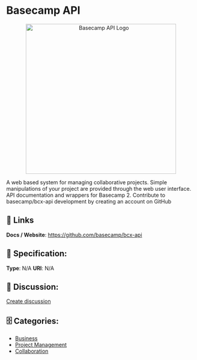 # Basecamp API
<p align="center">
    <img width="400" src="https://raw.githubusercontent.com/apis-list/apis-list/main/apis/basecamp-api/logo_256x256.png" alt="Basecamp API Logo"/>
</p>

A web based system for managing collaborative projects.  Simple manipulations of your project are provided through the web user interface. API documentation and wrappers for Basecamp 2. Contribute to basecamp/bcx-api development by creating an account on GitHub

##  🔗 Links
**Docs / Website**: https://github.com/basecamp/bcx-api

## 🧬 Specification:
**Type**:  N/A 
**URI**:  N/A 

## 💬 Discussion:
[Create discussion](https://github.com/apis-list/apis-list/discussions/new)

## 🗄️ Categories:
- [Business](https://github.com/apis-list/apis-list#business)
- [Project Management](https://github.com/apis-list/apis-list#project-management)
- [Collaboration](https://github.com/apis-list/apis-list#collaboration)



